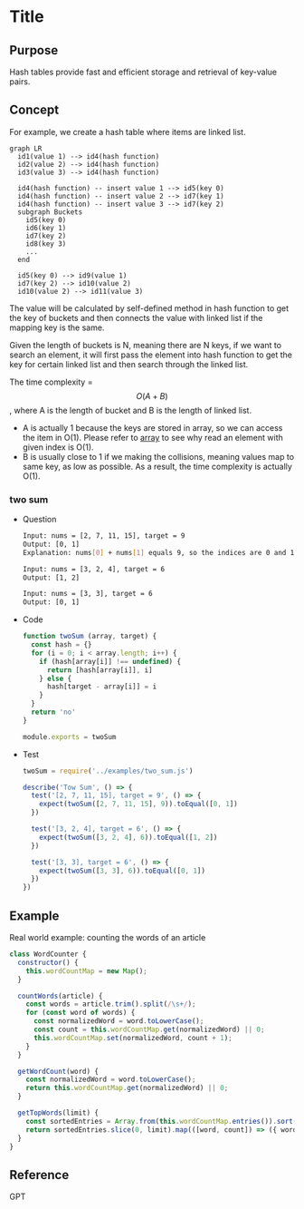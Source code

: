 # Title

## Purpose

Hash tables provide fast and efficient storage and retrieval of key-value pairs.

## Concept

For example, we create a hash table where items are linked list.

```mermaid
graph LR
  id1(value 1) --> id4(hash function)
  id2(value 2) --> id4(hash function)
  id3(value 3) --> id4(hash function)

  id4(hash function) -- insert value 1 --> id5(key 0)
  id4(hash function) -- insert value 2 --> id7(key 1)
  id4(hash function) -- insert value 3 --> id7(key 2)
  subgraph Buckets
    id5(key 0)
    id6(key 1)
    id7(key 2)
    id8(key 3)
    ...
  end

  id5(key 0) --> id9(value 1)
  id7(key 2) --> id10(value 2)
  id10(value 2) --> id11(value 3)
```

The value will be calculated by self-defined method in hash function to get the key of buckets and then connects the value with linked list if the mapping key is the same.

Given the length of buckets is N, meaning there are N keys, if we want to search an element, it will first pass the element into hash function to get the key for certain linked list and then search through the linked list.

The time complexity = $$O(A + B)$$, where A is the length of bucket and B is the length of linked list.

* A is actually 1 because the keys are stored in array, so we can access the item in O(1). Please refer to [array]() to see why read an element with given index is O(1).
* B is usually close to 1 if we making the collisions, meaning values map to same key, as low as possible. As a result, the time complexity is actually O(1).

### two sum

* Question
  ```bash
  Input: nums = [2, 7, 11, 15], target = 9
  Output: [0, 1]
  Explanation: nums[0] + nums[1] equals 9, so the indices are 0 and 1.
  
  Input: nums = [3, 2, 4], target = 6
  Output: [1, 2]
  
  Input: nums = [3, 3], target = 6
  Output: [0, 1]
  ```
* Code
  ```javascript
  function twoSum (array, target) {
    const hash = {}
    for (i = 0; i < array.length; i++) {
      if (hash[array[i]] !== undefined) {
        return [hash[array[i]], i]
      } else {
        hash[target - array[i]] = i
      }
    }
    return 'no'
  }

  module.exports = twoSum
  ```
* Test
  ```javascript
  twoSum = require('../examples/two_sum.js')

  describe('Tow Sum', () => {
    test('[2, 7, 11, 15], target = 9', () => {
      expect(twoSum([2, 7, 11, 15], 9)).toEqual([0, 1])
    })
  
    test('[3, 2, 4], target = 6', () => {
      expect(twoSum([3, 2, 4], 6)).toEqual([1, 2])
    })
  
    test('[3, 3], target = 6', () => {
      expect(twoSum([3, 3], 6)).toEqual([0, 1])
    })
  })
  ```

## Example

Real world example: counting the words of an article

```javascript
class WordCounter {
  constructor() {
    this.wordCountMap = new Map();
  }

  countWords(article) {
    const words = article.trim().split(/\s+/);
    for (const word of words) {
      const normalizedWord = word.toLowerCase();
      const count = this.wordCountMap.get(normalizedWord) || 0;
      this.wordCountMap.set(normalizedWord, count + 1);
    }
  }

  getWordCount(word) {
    const normalizedWord = word.toLowerCase();
    return this.wordCountMap.get(normalizedWord) || 0;
  }

  getTopWords(limit) {
    const sortedEntries = Array.from(this.wordCountMap.entries()).sort((a, b) => b[1] - a[1]);
    return sortedEntries.slice(0, limit).map(([word, count]) => ({ word, count }));
  }
}
```

## Reference

GPT
